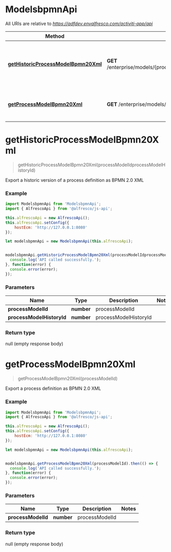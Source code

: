 # ModelsbpmnApi

All URIs are relative to *https://adfdev.envalfresco.com/activiti-app/api*

Method | HTTP request | Description
------------- | ------------- | -------------
[**getHistoricProcessModelBpmn20Xml**](ModelsbpmnApi.md#getHistoricProcessModelBpmn20Xml) | **GET** /enterprise/models/{processModelId}/history/{processModelHistoryId}/bpmn20 | Export a historic version of a process definition as BPMN 2.0 XML
[**getProcessModelBpmn20Xml**](ModelsbpmnApi.md#getProcessModelBpmn20Xml) | **GET** /enterprise/models/{processModelId}/bpmn20 | Export a process definition as BPMN 2.0 XML


<a name="getHistoricProcessModelBpmn20Xml"></a>
# **getHistoricProcessModelBpmn20Xml**
> getHistoricProcessModelBpmn20Xml(processModelIdprocessModelHistoryId)

Export a historic version of a process definition as BPMN 2.0 XML

### Example
```javascript
import ModelsbpmnApi from 'ModelsbpmnApi';
import { AlfrescoApi } from '@alfresco/js-api';

this.alfrescoApi = new AlfrescoApi();
this.alfrescoApi.setConfig({
    hostEcm: 'http://127.0.0.1:8080'
});

let modelsbpmnApi = new ModelsbpmnApi(this.alfrescoApi);


modelsbpmnApi.getHistoricProcessModelBpmn20Xml(processModelIdprocessModelHistoryId).then(() => {
  console.log('API called successfully.');
}, function(error) {
  console.error(error);
});

```

### Parameters

Name | Type | Description  | Notes
------------- | ------------- | ------------- | -------------
 **processModelId** | **number**| processModelId | 
 **processModelHistoryId** | **number**| processModelHistoryId | 

### Return type

null (empty response body)

<a name="getProcessModelBpmn20Xml"></a>
# **getProcessModelBpmn20Xml**
> getProcessModelBpmn20Xml(processModelId)

Export a process definition as BPMN 2.0 XML

### Example
```javascript
import ModelsbpmnApi from 'ModelsbpmnApi';
import { AlfrescoApi } from '@alfresco/js-api';

this.alfrescoApi = new AlfrescoApi();
this.alfrescoApi.setConfig({
    hostEcm: 'http://127.0.0.1:8080'
});

let modelsbpmnApi = new ModelsbpmnApi(this.alfrescoApi);


modelsbpmnApi.getProcessModelBpmn20Xml(processModelId).then(() => {
  console.log('API called successfully.');
}, function(error) {
  console.error(error);
});

```

### Parameters

Name | Type | Description  | Notes
------------- | ------------- | ------------- | -------------
 **processModelId** | **number**| processModelId | 

### Return type

null (empty response body)

